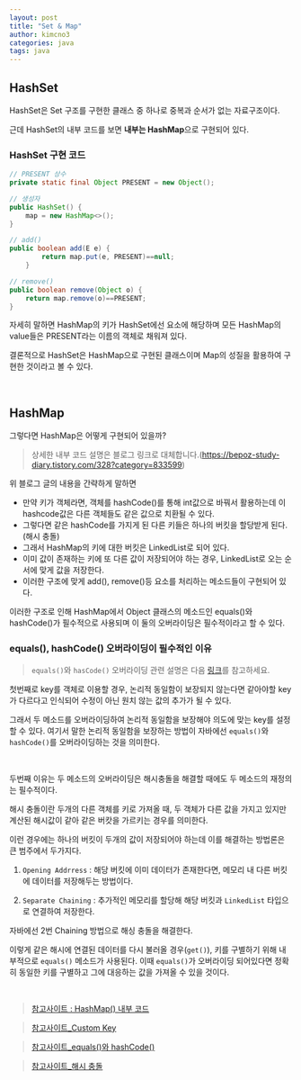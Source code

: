 ```yaml
---
layout: post
title: "Set & Map"
author: kimcno3
categories: java
tags: java
---
```


## HashSet
HashSet은 Set 구조를 구현한 클래스 중 하나로 중복과 순서가 없는 자료구조이다.

근데 HashSet의 내부 코드를 보면 **내부는 HashMap**으로 구현되어 있다.

### HashSet 구현 코드
```java
// PRESENT 상수
private static final Object PRESENT = new Object();

// 생성자
public HashSet() {
    map = new HashMap<>();
}

// add()     
public boolean add(E e) {
        return map.put(e, PRESENT)==null;
    }

// remove() 
public boolean remove(Object o) {
    return map.remove(o)==PRESENT;
}

```
자세히 말하면 HashMap의 키가 HashSet에선 요소에 해당하며 모든 HashMap의 value들은 PRESENT라는 이름의 객체로 채워져 있다. 

결론적으로 HashSet은 HashMap으로 구현된 클래스이며 Map의 성질을 활용하여 구현한 것이라고 볼 수 있다.

<br>

## HashMap
그렇다면 HashMap은 어떻게 구현되어 있을까?
> 상세한 내부 코드 설명은 블로그 링크로 대체합니다.(https://bepoz-study-diary.tistory.com/328?category=833599)

위 블로그 글의 내용을 간략하게 말하면

- 만약 키가 객체라면, 객체를 hashCode()를 통해 int값으로 바꿔서 활용하는데 이 hashcode값은 다른 객체들도 같은 값으로 치환될 수 있다.
- 그렇다면 같은 hashCode를 가지게 된 다른 키들은 하나의 버킷을 할당받게 된다.(해시 충돌)
- 그래서 HashMap의 키에 대한 버킷은 LinkedList로 되어 있다.
- 이미 값이 존재하는 키에 또 다른 값이 저장되어야 하는 경우, LinkedList로 오는 순서에 맞게 값을 저장한다.
- 이러한 구조에 맞게 add(), remove()등 요소를 처리하는 메소드들이 구현되어 있다.

이러한 구조로 인해 HashMap에서 Object 클래스의 메소드인 equals()와 hashCode()가 필수적으로 사용되며 이 둘의 오버라이딩은 필수적이라고 할 수 있다.

### equals(), hashCode() 오버라이딩이 필수적인 이유
> `equals()`와 `hasCode()` 오버라이딩 관련 설명은 다음 [링크](https://github.com/kimcno3/TIL/blob/main/programming_language/java/java_equals_and_hashcode.md)를 참고하세요.

첫번째로 key를 객체로 이용할 경우, 논리적 동일함이 보장되지 않는다면 같아야할 key가 다르다고 인식되어 수정이 아닌 원치 않는 값의 추가가 될 수 있다.

그래서 두 메소드를 오버라이딩하여 논리적 동일함을 보장해야 의도에 맞는 key를 설정할 수 있다. 여기서 말한 논리적 동일함을 보장하는 방법이 자바에선 `equals()`와 `hashCode()`를 오버라이딩하는 것을 의미한다.

<br>

두번째 이유는 두 메소드의 오버라이딩은 해시충돌을 해결할 때에도 두 메소드의 재정의는 필수적이다.

해시 충돌이란 두개의 다른 객체를 키로 가져올 때, 두 객체가 다른 값을 가지고 있지만 계산된 해시값이 같아 같은 버캇을 가르키는 경우를 의미한다.

이런 경우에는 하나의 버킷이 두개의 값이 저장되어야 하는데 이를 해결하는 방법론은 큰 범주에서 두가지다.

1. `Opening Addrress` : 해당 버킷에 이미 데이터가 존재한다면, 메모리 내 다른 버킷에 데이터를 저장해두는 방법이다.

2. `Separate Chaining` : 추가적인 메모리를 할당해 해당 버킷과 `LinkedList` 타입으로 연결하여 저장한다.

자바에선 2번 Chaining 방법으로 해싱 충돌을 해결한다.

이렇게 같은 해시에 연결된 데이터를 다시 불러올 경우(`get()`), 키를 구별하기 위해 내부적으로 `equals()` 메소드가 사용된다. 이때 `equals()`가 오버라이딩 되어있다면 정확히 동일한 키를 구별하고 그에 대응하는 값을 가져올 수 있을 것이다.

<br>

> [참고사이트 : HashMap() 내부 코드](https://bepoz-study-diary.tistory.com/328?category=833599)

> [참고사이트_Custom Key](http://www.gisdeveloper.co.kr/?p=5332)

> [참고사이트_equals()와 hashCode()](https://nesoy.github.io/articles/2018-06/Java-equals-hashcode)

> [참고사이트_해시 충돌](https://m.blog.naver.com/weplayicecream/221467971945)
